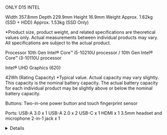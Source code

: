 ONLY D15 INTEL

  


Width
357.8mm
Depth
229.9mm
Height
16.9mm
Weight
Approx. 1.62kg (SSD + HDD) Approx. 1.53kg (SSD Only)

*Product size, product weight, and related specifications are theoretical values only. Actual measurements between individual products may vary. All specifications are subject to the actual product.

Processor
10th Gen Intel® Core™ i5-10210U processor /
10th Gen Intel® Core™ i3-10110U processor

Intel® UHD Graphics (620)


42Wh (Rating Capacity)
*Typical value. Actual capacity may vary slightly.
This capacity is the nominal battery capacity. The actual battery capacity for each individual product may be slightly above or below the nominal battery capacity.


Buttons:
Two-in-one power button and touch fingerprint sensor

Ports:
USB-A 3.0 x 1
USB-A 2.0 x 2
USB-C x 1
HDMI x 1
3.5mm headset and microphone 2-in-1 jack x 1




<details>  

Please donate with paypal a ske1996

[click to donate](https://paypal.me/ske1996)  

![image](https://github.com/ske1996/matebook-13-2019-oc-efi/blob/master/%E6%9D%82%E9%A1%B9/paypal.png?raw=true)  

[click to donate](https://paypal.me/ske1996)  


## Thanks：

- [@intel](https://www.intel.com/content/www/us/en/homepage.html) produce cpu for us
  
  
- @ske1996 https://github.com/ske1996
  
  
- [@apple](https://www.apple.com/) created macos  
 
- [@zxystd](https://github.com/OpenIntelWireless/itlwm) created kexts of wifi and bluetooth  
